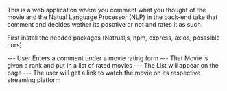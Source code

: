 This is a web application where you comment what you thought of the movie and the Natual Language Processor (NLP) in the back-end take that comment and decides wether its posotive or not and rates it as such.

First install the needed packages (Natrualjs, npm, express, axios, posssible cors)

--- User Enters a comment under a movie rating form
--- That Movie is given a rank and put in a list of rated movies
--- The List will appear on the page
--- The user will get a link to watch the movie on its respective streaming platform
